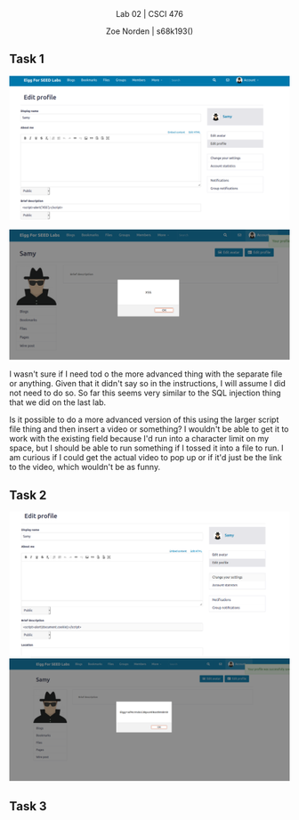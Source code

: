 
<div align="center">Lab 02 | CSCI 476
  
Zoe Norden | s68k193() 
</div>


## Task 1

![image](https://github.com/znorden17/csci-476-594-spring2021-private/blob/main/lab05/screenshots/task1.1.png)

![image](https://github.com/znorden17/csci-476-594-spring2021-private/blob/main/lab05/screenshots/task1.png)

I wasn't sure if I need tod o the more advanced thing with the separate file or anything. Given that it didn't say so in the instructions, I will assume I did not need to do so. So far this seems very similar to the SQL injection thing that we did on the last lab.

Is it possible to do a more advanced version of this using the larger script file thing and then insert a video or something? I wouldn't be able to get it to work with the existing field because I'd run into a character limit on my space, but I should be able to run something if I tossed it into a file to run. I am curious if I could get the actual video to pop up or if it'd just be the link to the video, which wouldn't be as funny. 

## Task 2

![image](https://github.com/znorden17/csci-476-594-spring2021-private/blob/main/lab05/screenshots/task2.png)
![image](https://github.com/znorden17/csci-476-594-spring2021-private/blob/main/lab05/screenshots/task2.1.png)

## Task 3

